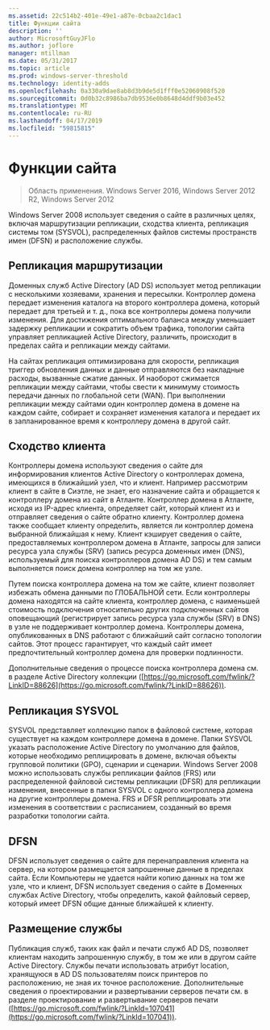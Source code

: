 ```yaml
---
ms.assetid: 22c514b2-401e-49e1-a87e-0cbaa2c1dac1
title: Функции сайта
description: ''
author: MicrosoftGuyJFlo
ms.author: joflore
manager: mtillman
ms.date: 05/31/2017
ms.topic: article
ms.prod: windows-server-threshold
ms.technology: identity-adds
ms.openlocfilehash: 0a330a9dae8ab8d3b9de5d1fff0e52060908f520
ms.sourcegitcommit: 0d0b32c8986ba7db9536e0b8648d4ddf9b03e452
ms.translationtype: MT
ms.contentlocale: ru-RU
ms.lasthandoff: 04/17/2019
ms.locfileid: "59815815"
---
```

# <a name="site-functions"></a>Функции сайта

>Область применения. Windows Server 2016, Windows Server 2012 R2, Windows Server 2012

 Windows Server 2008 использует сведения о сайте в различных целях, включая маршрутизации репликации, сходства клиента, репликация системы том (SYSVOL), распределенных файлов системы пространств имен (DFSN) и расположение службы.  
  
## <a name="routing-replication"></a>Репликация маршрутизации  
Доменных служб Active Directory (AD DS) использует метод репликации с несколькими хозяевами, хранения и пересылки. Контроллер домена передает изменения каталога на второго контроллера домена, который передает для третьей и т. д., пока все контроллеры домена получили изменения. Для достижения оптимального баланса между уменьшает задержку репликации и сократить объем трафика, топологии сайта управляет репликацией Active Directory, различить, происходит в пределах сайта и репликации между сайтами.  
  
На сайтах репликация оптимизирована для скорости, репликация триггер обновления данных и данные отправляются без накладные расходы, вызванные сжатие данных. И наоборот сжимается репликации между сайтами, чтобы свести к минимуму стоимость передачи данных по глобальной сети (WAN). При выполнении репликации между сайтами один контроллер домена в домене на каждом сайте, собирает и сохраняет изменения каталога и передает их в запланированное время к контроллеру домена в другой сайт.  
  
## <a name="client-affinity"></a>Сходство клиента  
Контроллеры домена используют сведения о сайте для информирования клиентов Active Directory о контроллерах домена, имеющихся в ближайший узел, что и клиент. Например рассмотрим клиент в сайте в Сиэтле, не знает, его назначение сайта и обращается к контроллеру домена из сайт в Атланте. Контроллер домена в Атланте, исходя из IP-адрес клиента, определяет сайт, который клиент из и отправляет сведения о сайте обратно клиенту. Контроллер домена также сообщает клиенту определить, является ли контроллер домена выбранной ближайшая к нему. Клиент кэширует сведения о сайте, предоставляемых контроллером домена в Атланте, запросы для записи ресурса узла службы (SRV) (запись ресурса доменных имен (DNS), используемый для поиска контроллеров домена AD DS) и тем самым выполняется поиск домена контроллер на том же узле.  
  
Путем поиска контроллера домена на том же сайте, клиент позволяет избежать обмена данными по ГЛОБАЛЬНОЙ сети. Если контроллеры домена находятся на сайте клиента, контроллер домена, с наименьшей стоимость подключения относительно других подключенных сайтов оповещающий (регистрирует запись ресурса узла службы (SRV) в DNS) в узле не поддерживает контроллер домена. Контроллеры домена, опубликованных в DNS работают с ближайший сайт согласно топологии сайтов. Этот процесс гарантирует, что каждый сайт имеет предпочтительный контроллер домена для проверки подлинности.  
  
Дополнительные сведения о процессе поиска контроллера домена см. в разделе Active Directory коллекции ([https://go.microsoft.com/fwlink/?LinkID=88626](https://go.microsoft.com/fwlink/?LinkID=88626)).  
  
## <a name="sysvol-replication"></a>Репликация SYSVOL  
SYSVOL представляет коллекцию папок в файловой системе, которая существует на каждом контроллере домена в домене. Папки SYSVOL указать расположение Active Directory по умолчанию для файлов, которые необходимо реплицировать в домене, включая объекты групповой политики (GPO), сценарии и сценарии.  Windows Server 2008 можно использовать службы репликации файлов (FRS) или распределенной файловой системы репликации (DFSR) для репликации изменения, внесенные в папки SYSVOL с одного контроллера домена на другие контроллеры домена. FRS и DFSR реплицировать эти изменения в соответствии с расписанием, созданный во время разработки топологии сайта.  
  
## <a name="dfsn"></a>DFSN  
DFSN использует сведения о сайте для перенаправления клиента на сервер, на котором размещается запрошенные данные в пределах сайта. Если Компьютеры не удается найти копию данных на том же узле, что и клиент, DFSN использует сведения о сайте в Доменных службах Active Directory, чтобы определить, какой файловый сервер, который имеет DFSN общие данные ближайшей к клиенту.  
  
## <a name="service-location"></a>Размещение службы  
Публикация служб, таких как файл и печати служб AD DS, позволяет клиентам находить запрошенную службу, в том же или в другом сайте Active Directory. Службы печати использовать атрибут location, хранящуюся в AD DS пользователям поиск принтеров по расположению, не зная их точное расположение. Дополнительные сведения о проектировании и развертывании серверов печати см. в разделе проектирование и развертывание серверов печати ([https://go.microsoft.com/fwlink/?LinkId=107041](https://go.microsoft.com/fwlink/?LinkId=107041)).  
  



